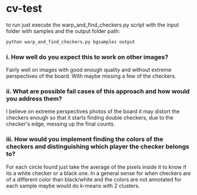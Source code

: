 # cv-test

to run just execute the warp_and_find_checkers.py script with the input folder with samples and the output folder path:
```bash
python warp_and_find_checkers.py bgsamples output
```

### i. How well do you expect this to work on other images?

  Fairly well on images with good enough quality and without extreme perspectives of the board. With maybe missing a few of the checkers.

### ii. What are possible fail cases of this approach and how would you address them?

  I believe on extreme perspectives photos of the board it may distort the checkers enough so that it starts finding double checkers, due to the checker's edge, messing up the final counts.

### iii. How would you implement finding the colors of the checkers and distinguishing which player the checker belongs to?

  For each circle found just take the average of the pixels inside it to know if its a white checker or a black one. In a general sense for when checkers are of a different color than black/white and the colors are not annotated for each sample maybe would do k-means with 2 clusters.
